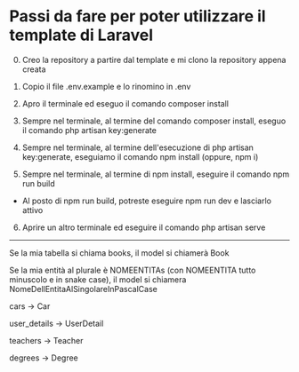 # Passi da fare per poter utilizzare il template di Laravel

0. Creo la repository a partire dal template e mi clono la repository appena creata

1. Copio il file .env.example e lo rinomino in .env

2. Apro il terminale ed eseguo il comando composer install

3. Sempre nel terminale, al termine del comando composer install, eseguo il comando php artisan key:generate

4. Sempre nel terminale, al termine dell'esecuzione di php artisan key:generate, eseguiamo il comando npm install (oppure, npm i)

5. Sempre nel terminale, al termine di npm install, eseguire il comando npm run build
- Al posto di npm run build, potreste eseguire npm run dev e lasciarlo attivo

6. Aprire un altro terminale ed eseguire il comando php artisan serve













-------------------------------------------------

Se la mia tabella si chiama books, il model si chiamerà Book

Se la mia entità al plurale è NOMEENTITAs (con NOMEENTITA tutto minuscolo e in snake case), il model si chiamera NomeDellEntitaAlSingolareInPascalCase


cars -> Car

user_details -> UserDetail

teachers -> Teacher

degrees -> Degree
